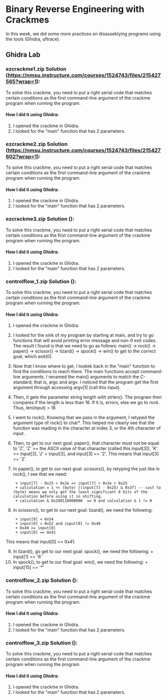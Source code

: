 # Binary Reverse Engineering with Crackmes 

In this week, we did some more practices on disasseblying programs using the tools (Ghidra, uftrace).  

## Ghidra Lab
### ezcrackme1.zip Solution (https://nmsu.instructure.com/courses/1524743/files/215427565?wrap=1): 
To solve this crackme, you need to put a right serial code that matches certain conditions as the first command-line argument of the crackme program when running the program. 

#### How I did it using Ghidra: 

1. I opened the crackme in Ghidra. 
2. I looked for the "main" function that has 2 parameters. 

### ezcrackme2.zip Solution (https://nmsu.instructure.com/courses/1524743/files/215427602?wrap=1): 
To solve this crackme, you need to put a right serial code that matches certain conditions as the first command-line argument of the crackme program when running the program. 

#### How I did it using Ghidra: 

1. I opened the crackme in Ghidra. 
2. I looked for the "main" function that has 2 parameters. 

### ezcrackme3.zip Solution (): 
To solve this crackme, you need to put a right serial code that matches certain conditions as the first command-line argument of the crackme program when running the program. 

#### How I did it using Ghidra: 

1. I opened the crackme in Ghidra. 
2. I looked for the "main" function that has 2 parameters. 

### controlflow_1.zip Solution (): 
To solve this crackme, you need to put a right serial code that matches certain conditions as the first command-line argument of the crackme program when running the program. 

#### How I did it using Ghidra: 

1. I opened the crackme in Ghidra. 
2. I looked for the sink of my program by starting at main, and try to go functions that will avoid printing error message and non-0 exit codes. The result I found is that we need to go as follows: main() -> rock() -> paper() -> scissor() -> lizard() -> spock() -> win() to get to the correct goal, which exit(0).  
3. Now that I know where to get, I lookek back in the "main" function to find the conditions to reach there. The main functions accept command-line arguments. I renamed the main() arguments to match the C-standard; that is, argc and argv. I noticed that the program get the first argument through accessing argv[1] (call this input). 
4. Then, it gets the parameter string length with strlen(). The program then compares if the length is less than 16. If it is, errors, else we go to rock. 
Thus, len(input) > 16
5. I went to rock(). Knowing that we pass in the argument, I retyped the argument type of rock() to char*. This helped me clearly see that the function was reading in the character at index 3, or the 4th character of input. 
6. Then, to get to our next goal: paper(), that character must not be equal to 'Z', 'Z' >= the ASCII value of that character (called this input[3]), 'K' >= input[3], 'J' > input[3], and input[3] == '2'. This means that input[3] == '2'.
7. In paper(), to get to our next goal: scissors(), by retyping the just like in rock(), I see that we need:

        + input[7] - 0x25 < 0x2e => input[7] < 0x2e + 0x25
        + calculation = 1 << (byte) [(input[7] - 0x25) & 0x3f] -- cast to (byte) means we only get the least significant 8 bits of the calculation before using it in shifting.
        + calculation & 0x280110000000  == 0 and calculation & 1 != 0
8. In scissors(), to get to our next goal: lizard(), we need the following:

        + input[0] < 0x54
        + input[0] < 0x52 and input[0] != 0x49
        + 0x49 >= input[0]
        + input[0] == 0x41

This means that input[0] == 0x41. 

9. In lizard(), go get to our next goal: spock(), we need the following:
        + input[1] == '6'
9. In spock(), to get to our final goal: win(), we need the following:
        + input[15] == '*'


### controlflow_2.zip Solution (): 
To solve this crackme, you need to put a right serial code that matches certain conditions as the first command-line argument of the crackme program when running the program. 

#### How I did it using Ghidra: 

1. I opened the crackme in Ghidra. 
2. I looked for the "main" function that has 2 parameters. 

### controlflow_3.zip Solution (): 
To solve this crackme, you need to put a right serial code that matches certain conditions as the first command-line argument of the crackme program when running the program. 

#### How I did it using Ghidra: 

1. I opened the crackme in Ghidra. 
2. I looked for the "main" function that has 2 parameters. 



